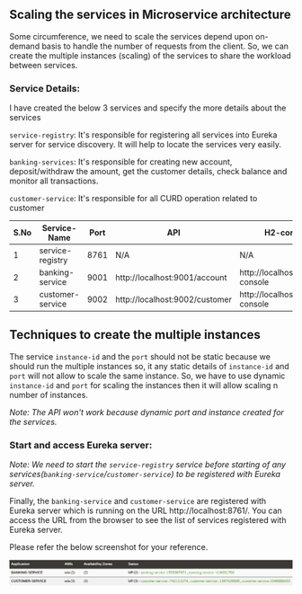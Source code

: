 ## Scaling the services in Microservice architecture
Some circumference, we need to scale the services depend upon on-demand basis to handle the number of requests from the client. So, we can create the multiple instances (scaling) of the services to share the workload between services.  

### Service Details:
I have created the below 3 services and specify the more details about the services

`service-registry`: It's responsible for registering all services into Eureka server for service discovery. It will help to locate the services very easily.

`banking-services`: It's responsible for creating new account, deposit/withdraw the amount, get the customer details, check balance and monitor all transactions.

`customer-service`: It's responsible for all CURD operation related to customer


|S.No| Service-Name|Port| API                            |H2-console| DB Url |
-----|-------------|----|--------------------------------|----------|--------|
1| service-registry|8761| N/A                            |N/A| N/A    |
2| banking-service|9001| http://localhost:9001/account  |http://localhost:9001/h2-console| jdbc:h2:mem:banking |
3| customer-service|9002| http://localhost:9002/customer |http://localhost:9002/h2-console|jdbc:h2:mem:customer|

## Techniques to create the multiple instances
The service `instance-id` and the `port` should not be static because we should run the multiple instances so, it any static details of `instance-id` and `port` will not allow to scale the same instance. So, we have to use dynamic `instance-id` and `port` for scaling the instances then it will allow scaling n number of instances.

*Note: The API won't work because dynamic port and instance created for the services.*

### Start and access Eureka server:
*Note: We need to start the `service-registry` service before starting of any services(`banking-service`/`customer-service`) to be registered with Eureka server.*

Finally, the `banking-service` and `customer-service` are registered with Eureka server which is running on the URL http://localhost:8761/. You can access the URL from the browser to see the list of services registered with Eureka server.

Please refer the below screenshot for your reference.

![service_discovery.png](_img/service_discovery.png)